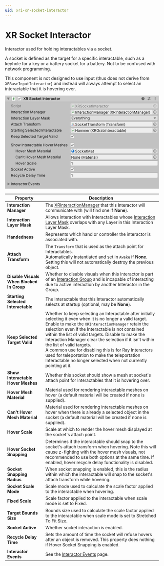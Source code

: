 ```yaml
---
uid: xri-xr-socket-interactor
---
```

# XR Socket Interactor

Interactor used for holding interactables via a socket.

A socket is defined as the target for a specific interactable, such as a keyhole for a key or a battery socket for a battery. Not to be confused with network programming.

This component is not designed to use input (thus does not derive from `XRBaseInputInteractor`) and instead will always attempt to select an interactable that it is hovering over.

![XRSocketInteractor component](images/xr-socket-interactor.png)

| **Property** | **Description** |
|---|---|
| **Interaction Manager** | The [XRInteractionManager](xr-interaction-manager.md) that this Interactor will communicate with (will find one if **None**). |
| **Interaction Layer Mask** | Allows interaction with Interactables whose [Interaction Layer Mask](interaction-layers.md) overlaps with any Layer in this Interaction Layer Mask. |
| **Handedness** | Represents which hand or controller the interactor is associated with. |
| **Attach Transform** | The `Transform` that is used as the attach point for Interactables.<br />Automatically instantiated and set in `Awake` if **None**.<br />Setting this will not automatically destroy the previous object. |
| **Disable Visuals When Blocked In Group** | Whether to disable visuals when this Interactor is part of an [Interaction Group](xr-interaction-group.md) and is incapable of interacting due to active interaction by another Interactor in the Group. |
| **Starting Selected Interactable** | The Interactable that this Interactor automatically selects at startup (optional, may be **None**). |
| **Keep Selected Target Valid** | Whether to keep selecting an Interactable after initially selecting it even when it is no longer a valid target.<br />Enable to make the `XRInteractionManager` retain the selection even if the Interactable is not contained within the list of valid targets. Disable to make the Interaction Manager clear the selection if it isn't within the list of valid targets.<br />A common use for disabling this is for Ray Interactors used for teleportation to make the teleportation Interactable no longer selected when not currently pointing at it. |
| **Show Interactable Hover Meshes** | Whether this socket should show a mesh at socket's attach point for Interactables that it is hovering over. |
| **Hover Mesh Material** | Material used for rendering interactable meshes on hover (a default material will be created if none is supplied). |
| **Can't Hover Mesh Material** | Material used for rendering interactable meshes on hover when there is already a selected object in the socket (a default material will be created if none is supplied). |
| **Hover Scale** | Scale at which to render the hover mesh displayed at the socket's attach point. |
| **Hover Socket Snapping** | Determines if the interactable should snap to the socket's attach transform when hovering. Note this will cause z-fighting with the hover mesh visuals, not recommended to use both options at the same time. If enabled, hover recycle delay functionality is disabled. |
| **Socket Snapping Radius** | When socket snapping is enabled, this is the radius within which the interactable will snap to the socket's attach transform while hovering. |
| **Socket Scale Mode** | Scale mode used to calculate the scale factor applied to the interactable when hovering. |
| **Fixed Scale** | Scale factor applied to the interactable when scale mode is set to Fixed. |
| **Target Bounds Size** | Bounds size used to calculate the scale factor applied to the interactable when scale mode is set to Stretched To Fit Size. |
| **Socket Active** | Whether socket interaction is enabled. |
| **Recycle Delay Time** | Sets the amount of time the socket will refuse hovers after an object is removed. This property does nothing if Hover Socket Snapping is enabled. |
| **Interactor Events** | See the [Interactor Events](interactor-events.md) page. |
